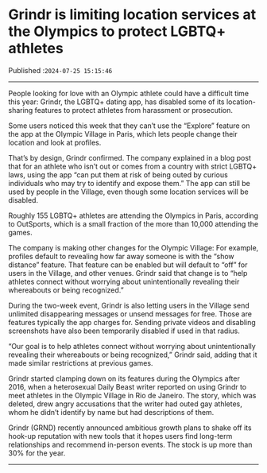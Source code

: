 # Grindr is limiting location services at the Olympics to protect LGBTQ+ athletes

Published :`2024-07-25 15:15:46`

---

People looking for love with an Olympic athlete could have a difficult time this year: Grindr, the LGBTQ+ dating app, has disabled some of its location-sharing features to protect athletes from harassment or prosecution.

Some users noticed this week that they can’t use the “Explore” feature on the app at the Olympic Village in Paris, which lets people change their location and look at profiles.

That’s by design, Grindr confirmed. The company explained in a blog post that for an athlete who isn’t out or comes from a country with strict LGBTQ+ laws, using the app “can put them at risk of being outed by curious individuals who may try to identify and expose them.” The app can still be used by people in the Village, even though some location services will be disabled.

Roughly 155 LGBTQ+ athletes are attending the Olympics in Paris, according to OutSports, which is a small fraction of the more than 10,000 attending the games.

The company is making other changes for the Olympic Village: For example, profiles default to revealing how far away someone is with the “show distance” feature. That feature can be enabled but will default to “off” for users in the Village, and other venues. Grindr said that change is to “help athletes connect without worrying about unintentionally revealing their whereabouts or being recognized.”

During the two-week event, Grindr is also letting users in the Village send unlimited disappearing messages or unsend messages for free. Those are features typically the app charges for. Sending private videos and disabling screenshots have also been temporarily disabled if used in that radius.

“Our goal is to help athletes connect without worrying about unintentionally revealing their whereabouts or being recognized,” Grindr said, adding that it made similar restrictions at previous games.

Grindr started clamping down on its features during the Olympics after 2016, when a heterosexual Daily Beast writer reported on using Grindr to meet athletes in the Olympic Village in Rio de Janeiro. The story, which was deleted, drew angry accusations that the writer had outed gay athletes, whom he didn’t identify by name but had descriptions of them.

Grindr (GRND) recently announced ambitious growth plans to shake off its hook-up reputation with new tools that it hopes users find long-term relationships and recommend in-person events. The stock is up more than 30% for the year.

---

